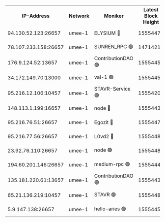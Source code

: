 


<table><tr><th>IP-Address</th><th>Network</th><th>Moniker</th><th>Latest Block Height</th><th>Earliest Block Height</th><th>Catching Up</th><th>Tx Index</th><th>Voting Power</th><th>Scan Time</th></tr><tr><td>94.130.52.123:26657</td><td>umee-1</td><td>ELYSIUM 🔴</td><td>15554473</td><td>3216011</td><td>False</td><td>off</td><td>27117688</td><td>2025-01-05T11:51:27.484074465UTC</td></tr><tr><td>78.107.233.158:26657</td><td>umee-1</td><td>SUNREN_RPC 🟢</td><td>14714211</td><td>13338194</td><td>False</td><td>on</td><td>0</td><td>2025-01-05T11:50:09.403073811UTC</td></tr><tr><td>176.9.124.52:13657</td><td>umee-1</td><td>ContributionDAO 🟢</td><td>15554457</td><td>13924595</td><td>False</td><td>on</td><td>0</td><td>2025-01-05T11:49:58.578094682UTC</td></tr><tr><td>34.172.149.70:13000</td><td>umee-1</td><td>val-1 🟢</td><td>15554453</td><td>14743001</td><td>False</td><td>off</td><td>0</td><td>2025-01-05T11:49:41.417339652UTC</td></tr><tr><td>95.216.12.106:10457</td><td>umee-1</td><td>STAVR-Service 🟢</td><td>15554202</td><td>15224001</td><td>False</td><td>on</td><td>0</td><td>2025-01-05T11:51:10.347545220UTC</td></tr><tr><td>148.113.1.199:16657</td><td>umee-1</td><td>node 🔴</td><td>15554439</td><td>15235192</td><td>False</td><td>off</td><td>1666214</td><td>2025-01-05T11:48:32.872927619UTC</td></tr><tr><td>95.216.76.51:26657</td><td>umee-1</td><td>Egozit 🔴</td><td>15554473</td><td>15454473</td><td>False</td><td>off</td><td>38656626</td><td>2025-01-05T11:51:27.229238409UTC</td></tr><tr><td>95.216.77.56:26657</td><td>umee-1</td><td>L0vd2 🔴</td><td>15554481</td><td>15454480</td><td>False</td><td>off</td><td>38551525</td><td>2025-01-05T11:52:02.264957638UTC</td></tr><tr><td>23.92.76.110:26657</td><td>umee-1</td><td>node 🟢</td><td>15554487</td><td>15458270</td><td>False</td><td>on</td><td>0</td><td>2025-01-05T11:52:38.555031275UTC</td></tr><tr><td>194.60.201.146:26657</td><td>umee-1</td><td>medium-rpc 🟢</td><td>15554441</td><td>15489235</td><td>False</td><td>on</td><td>0</td><td>2025-01-05T11:48:40.030943707UTC</td></tr><tr><td>135.181.220.61:13657</td><td>umee-1</td><td>ContributionDAO 🟢</td><td>15554438</td><td>15549190</td><td>False</td><td>off</td><td>0</td><td>2025-01-05T11:48:23.787962474UTC</td></tr><tr><td>65.21.136.219:10457</td><td>umee-1</td><td>STAVR 🟢</td><td>15554481</td><td>15550001</td><td>False</td><td>on</td><td>0</td><td>2025-01-05T11:52:06.745250987UTC</td></tr><tr><td>5.9.147.138:26657</td><td>umee-1</td><td>hello-aries 🟢</td><td>15554452</td><td>15553461</td><td>False</td><td>off</td><td>0</td><td>2025-01-05T11:49:36.010180742UTC</td></tr></table>